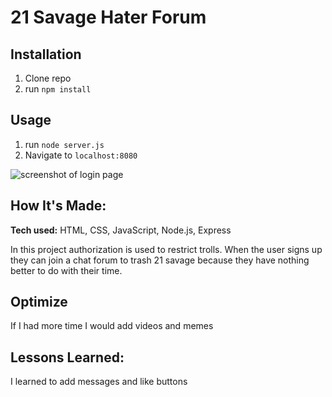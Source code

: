 # 21 Savage Hater Forum

## Installation

1. Clone repo
2. run `npm install`

## Usage

1. run `node server.js`
2. Navigate to `localhost:8080`

![screenshot of login page]()

## How It's Made:

**Tech used:** HTML, CSS, JavaScript, Node.js, Express

In this project authorization is used to restrict trolls. When the user signs up they can join a chat forum to trash 21 savage because they have nothing better to do with their time.

## Optimize
If I had more time I would add videos and memes  

## Lessons Learned:
I learned to add messages and like buttons
